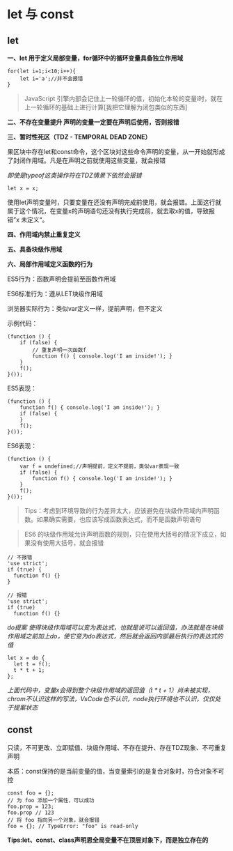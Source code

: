 # let 与 const

## let

**一、let 用于定义局部变量，for循环中的循环变量具备独立作用域**

	for(let i=1;i<10;i++){
		let i='a';//并不会报错
	}

> JavaScript 引擎内部会记住上一轮循环的值，初始化本轮的变量i时，就在上一轮循环的基础上进行计算[我把它理解为闭包类似的东西]

**二、不存在变量提升 声明的变量一定要在声明后使用，否则报错**

**三、暂时性死区（TDZ - TEMPORAL DEAD ZONE）**

果区块中存在let和const命令，这个区块对这些命令声明的变量，从一开始就形成了封闭作用域。凡是在声明之前就使用这些变量，就会报错

*即使是typeof这类操作符在TDZ情景下依然会报错*

	let x = x;

使用let声明变量时，只要变量在还没有声明完成前使用，就会报错。上面这行就属于这个情况，在变量x的声明语句还没有执行完成前，就去取x的值，导致报错”x 未定义“。

**四、作用域内禁止重复定义**

**五、具备块级作用域**

**六、局部作用域定义函数的行为**

ES5行为：函数声明会提前至函数作用域

ES6标准行为：遵从LET块级作用域

浏览器实际行为：类似var定义一样，提前声明，但不定义

示例代码：

	(function () {
		if (false) {
			// 重复声明一次函数f
			function f() { console.log('I am inside!'); }
		}
		f();
	}());

ES5表现：

	(function () {
		function f() { console.log('I am inside!'); }
		if (false) {
		}
		f();
	}());

ES6表现：

	(function () {
		var f = undefined;//声明提前，定义不提前，类似var表现一致
		if (false) {
			function f() { console.log('I am inside!'); }
		}
		f();
	}());

> Tips：考虑到环境导致的行为差异太大，应该避免在块级作用域内声明函数。如果确实需要，也应该写成函数表达式，而不是函数声明语句

> ES6 的块级作用域允许声明函数的规则，只在使用大括号的情况下成立，如果没有使用大括号，就会报错

	// 不报错
	'use strict';
	if (true) {
	  function f() {}
	}
	
	// 报错
	'use strict';
	if (true)
	  function f() {}

*do提案 使得块级作用域可以变为表达式，也就是说可以返回值，办法就是在块级作用域之前加上do，使它变为do表达式，然后就会返回内部最后执行的表达式的值*

	let x = do {
	  let t = f();
	  t * t + 1;
	};

*上面代码中，变量x会得到整个块级作用域的返回值（t * t + 1）尚未被实现，chrom不认识这样的写法，VsCode也不认识，node执行环境也不认识，仅仅处于提案状态*

## const

只读，不可更改、立即赋值、块级作用域、不存在提升、存在TDZ现象、不可重复声明

本质：const保持的是当前变量的值，当变量索引的是复合对象时，符合对象不可控

	const foo = {};
	// 为 foo 添加一个属性，可以成功
	foo.prop = 123;
	foo.prop // 123
	// 将 foo 指向另一个对象，就会报错
	foo = {}; // TypeError: "foo" is read-only

**Tips:let、const、class声明恩全局变量不在顶层对象下，而是独立存在的**

